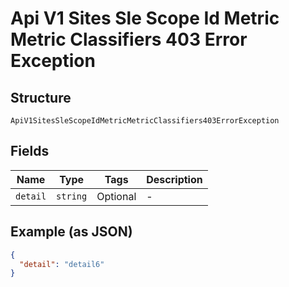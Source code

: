 
# Api V1 Sites Sle Scope Id Metric Metric Classifiers 403 Error Exception

## Structure

`ApiV1SitesSleScopeIdMetricMetricClassifiers403ErrorException`

## Fields

| Name | Type | Tags | Description |
|  --- | --- | --- | --- |
| `detail` | `string` | Optional | - |

## Example (as JSON)

```json
{
  "detail": "detail6"
}
```

